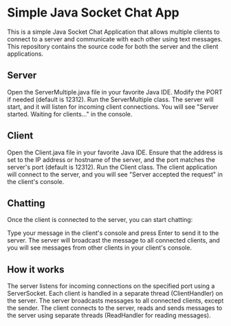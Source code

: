 <h1>Simple Java Socket Chat App</h1>

This is a simple Java Socket Chat Application that allows multiple clients to connect to a server and communicate with each other using text messages. This repository contains the source code for both the server and the client applications.

<h2>Server</h2>
Open the ServerMultiple.java file in your favorite Java IDE.
Modify the PORT if needed (default is 12312).
Run the ServerMultiple class.
The server will start, and it will listen for incoming client connections. You will see "Server started. Waiting for clients..." in the console.

<h2>Client</h2>
Open the Client.java file in your favorite Java IDE.
Ensure that the address is set to the IP address or hostname of the server, and the port matches the server's port (default is 12312).
Run the Client class.
The client application will connect to the server, and you will see "Server accepted the request" in the client's console.

<h2>Chatting</h2>
Once the client is connected to the server, you can start chatting:

Type your message in the client's console and press Enter to send it to the server.
The server will broadcast the message to all connected clients, and you will see messages from other clients in your client's console.
<h2>How it works</h2>
The server listens for incoming connections on the specified port using a ServerSocket.
Each client is handled in a separate thread (ClientHandler) on the server.
The server broadcasts messages to all connected clients, except the sender.
The client connects to the server, reads and sends messages to the server using separate threads (ReadHandler for reading messages).
